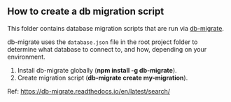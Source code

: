 ## How to create a db migration script

This folder contains database migration scripts that are run via [db-migrate](https://db-migrate.readthedocs.io/en/latest/).

db-migrate uses the `database.json` file in the root project folder to determine what database to connect to, and how, depending on your environment.

1. Install db-migrate globally (**npm install -g db-migrate**).
1. Create migration script (**db-migrate create my-migration**).

Ref: <https://db-migrate.readthedocs.io/en/latest/search/>
